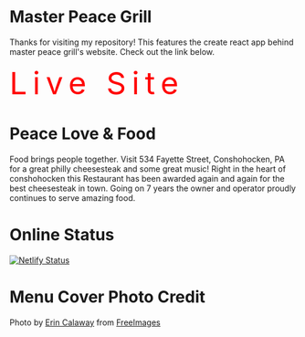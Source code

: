 # Master Peace Grill

Thanks for visiting my repository! This features the create react app behind master peace grill's website. Check out the link below.


<a style="color: red; font-size: 54px; text-decoration: none; letter-spacing: 10px" href='https://masterpeacegrill.netlify.app'>Live Site</a>

# Peace Love & Food

Food brings people together. Visit 534 Fayette Street, Conshohocken, PA for a great philly cheesesteak and some great music! Right in the heart of conshohocken this Restaurant has been awarded again and again for the best cheesesteak in town. Going on 7 years the owner and operator proudly continues to serve amazing food. 

# Online Status 

[![Netlify Status](https://api.netlify.com/api/v1/badges/bff4948a-056b-4416-b612-dee66dd5c600/deploy-status)](https://app.netlify.com/sites/masterpeacegrill/deploys)


# Menu Cover Photo Credit
Photo by <a href="https://freeimages.com/photographer/kalierin-47962">Erin Calaway</a> from <a href="https://freeimages.com">FreeImages</a>

